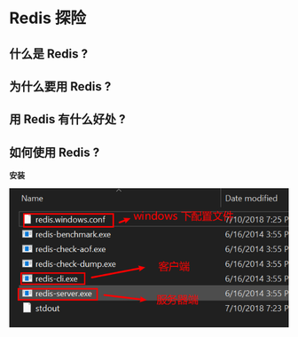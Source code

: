 # Redis 探险

## 什么是 Redis ?















## 为什么要用 Redis ?













## 用 Redis 有什么好处 ?







## 如何使用 Redis ?

**安装**

![image-20200418112704314](image-20200418112704314.png)


